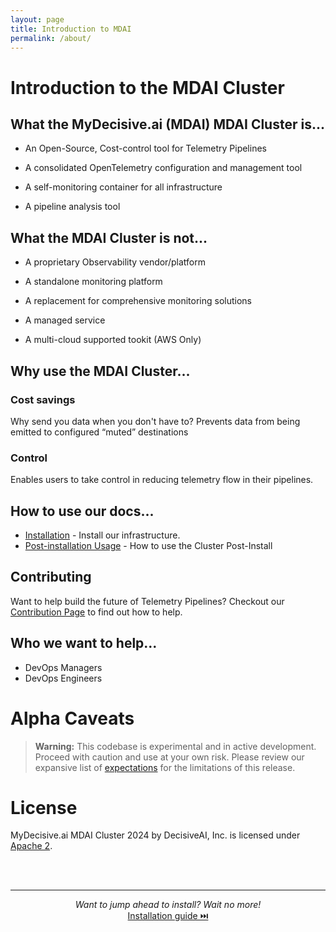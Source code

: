 ```yaml
---
layout: page
title: Introduction to MDAI
permalink: /about/
---
```


# Introduction to the MDAI Cluster

<!-- toc -->

## What the MyDecisive.ai (MDAI) MDAI Cluster is...

* An Open-Source, Cost-control tool for Telemetry Pipelines

* A consolidated OpenTelemetry configuration and management tool

* A self-monitoring container for all infrastructure

* A pipeline analysis tool


## What the MDAI Cluster is not...

* A proprietary Observability vendor/platform

* A standalone monitoring platform

* A replacement for comprehensive monitoring solutions

* A managed service

* A multi-cloud supported tookit (AWS Only) 


## Why use the MDAI Cluster...

### Cost savings

Why send you data when you don't have to? Prevents data from being emitted to configured “muted” destinations 

### Control

Enables users to take control in reducing telemetry flow in their pipelines.


## How to use our docs...

- [Installation](../install/installation.md) - Install our infrastructure.
- [Post-installation Usage](../usage/console/mdai-console.md) - How to use the Cluster Post-Install


## Contributing 

Want to help build the future of Telemetry Pipelines? Checkout our [Contribution Page](../contributing.md) to find out how to help.


## Who we want to help...

- DevOps Managers
- DevOps Engineers


# Alpha Caveats

> **Warning:** This codebase is experimental and in active development. Proceed with caution and use at your own risk. Please review our expansive list of [expectations](./intro/Expectations.md) for the limitations of this release.

# License

MyDecisive.ai MDAI Cluster 2024 by DecisiveAI, Inc. is licensed under [Apache 2](https://github.com/DecisiveAI/mdai-docs/blob/main/LICENSE). 


<br />
<br />

----

<p style="text-align: center;">
  <em>Want to jump ahead to install? Wait no more!</em><br />
  <a href="./install/installation.md">Installation guide ⏭️</a>
</p>
